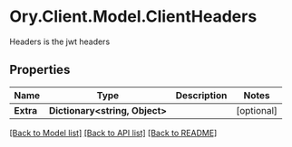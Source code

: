 # Ory.Client.Model.ClientHeaders
Headers is the jwt headers

## Properties

Name | Type | Description | Notes
------------ | ------------- | ------------- | -------------
**Extra** | **Dictionary&lt;string, Object&gt;** |  | [optional] 

[[Back to Model list]](../README.md#documentation-for-models) [[Back to API list]](../README.md#documentation-for-api-endpoints) [[Back to README]](../README.md)


